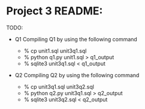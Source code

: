 # Project 3 README:

TODO: 
 * Q1
   Compiling Q1 by using the following command
   - % cp unit1.sql unit3q1.sql
   - % python q1.py unit1.sql > q1_output
   - % sqlite3 unit3q1.sql < q1_output 
 
 * Q2
   Compiling Q2 by using the following command  
   - % cp unit3q1.sql unit3q2.sql
   - % python q2.py unit3q1.sql > q2_output
   - % sqlite3 unit3q2.sql < q2_output
